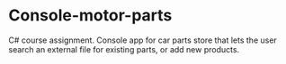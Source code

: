 # Console-motor-parts
C# course assignment. 
Console app for car parts store that lets the user search an external file for existing parts, or add new products.
